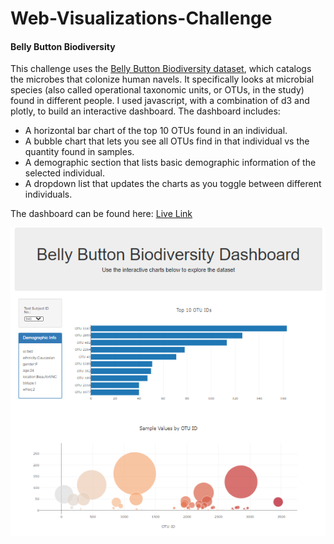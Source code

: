 # Web-Visualizations-Challenge

#### Belly Button Biodiversity

This challenge uses the [Belly Button Biodiversity dataset](http://robdunnlab.com/projects/belly-button-biodiversity/), which catalogs the microbes that colonize human navels.  It specifically looks at microbial species (also called operational taxonomic units, or OTUs, in the study) found in different people.  I used javascript, with a combination of d3 and plotly, to build an interactive dashboard.  The dashboard includes:

- A horizontal bar chart of the top 10 OTUs found in an individual.
- A bubble chart that lets you see all OTUs find in that individual vs the quantity found in samples.
- A demographic section that lists basic demographic information of the selected individual.
- A dropdown list that updates the charts as you toggle between different individuals.

The dashboard can be found here: [Live Link](https://saleha456.github.io/Web-Visualizations-Challenge/)

![dashboard](images/dash.png)



